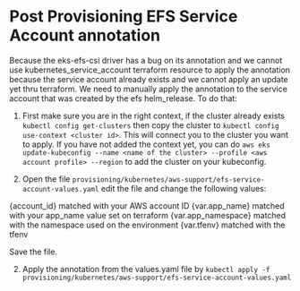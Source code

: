 # Post Provisioning EFS Service Account annotation

Because the eks-efs-csi driver has a bug on its annotation and we cannot use kubernetes_service_account terraform resource to apply the annotation because the service account already exists and we cannot apply an update yet thru terraform. We need to manually apply the annotation to the service account that was created by the efs helm_release. To do that:

1. First make sure you are in the right context, if the cluster already exists `kubectl config get-clusters` then copy the cluster to `kubectl config use-context <cluster id>`. This will connect you to the cluster you want to apply. If you have not added the context yet, you can do `aws eks update-kubeconfig --name <name of the cluster> --profile <aws account profile> --region` to add the cluster on your kubeconfig.

2. Open the file `provisioning/kubernetes/aws-support/efs-service-account-values.yaml` edit the file and change the following values:

{account_id} matched with your AWS account ID
{var.app_name} matched with your app_name value set on terraform
{var.app_namespace} matched with the namespace used on the environment
{var.tfenv} matched with the tfenv

Save the file.

2. Apply the annotation from the values.yaml file by `kubectl apply -f provisioning/kubernetes/aws-support/efs-service-account-values.yaml`



